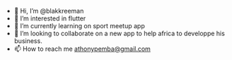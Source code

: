 - 👋 Hi, I’m @blakkreeman
- 👀 I’m interested in flutter
- 🌱 I’m currently learning on sport meetup app
- 💞️ I’m looking to collaborate on a new app to help africa to developpe his business.
- 📫 How to reach me athonypemba@gmail.com

<!---

--->

